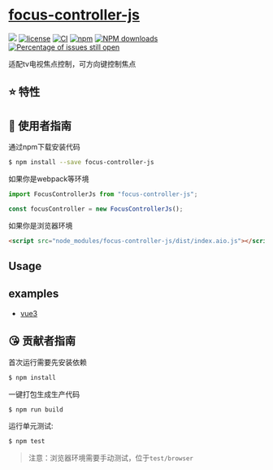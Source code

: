 # [focus-controller-js](https://github.com/Ls-Bin/focus-controller-js)
[![](https://img.shields.io/badge/Powered%20by-jslib%20base-brightgreen.svg)](https://github.com/yanhaijing/jslib-base)
[![license](https://img.shields.io/badge/license-MIT-blue.svg)](https://github.com/Ls-Bin/focus-controller-js/blob/master/LICENSE)
[![CI](https://github.com/Ls-Bin/focus-controller-js/actions/workflows/ci.yml/badge.svg?branch=master)](https://github.com/Ls-Bin/focus-controller-js/actions/workflows/ci.yml)
[![npm](https://img.shields.io/badge/npm-0.1.0-orange.svg)](https://www.npmjs.com/package/focus-controller-js)
[![NPM downloads](http://img.shields.io/npm/dm/focus-controller-js.svg?style=flat-square)](http://www.npmtrends.com/focus-controller-js)
[![Percentage of issues still open](http://isitmaintained.com/badge/open/Ls-Bin/focus-controller-js.svg)](http://isitmaintained.com/project/Ls-Bin/focus-controller-js "Percentage of issues still open")

适配tv电视焦点控制，可方向键控制焦点

## :star: 特性

## :rocket: 使用者指南

通过npm下载安装代码

```bash
$ npm install --save focus-controller-js
```

如果你是webpack等环境

```js
import FocusControllerJs from "focus-controller-js";

const focusController = new FocusControllerJs();

```

如果你是浏览器环境

```html
<script src="node_modules/focus-controller-js/dist/index.aio.js"></script>
```

## Usage
## 

## examples
 - [vue3](./apps/vue3/README.md)


## :kissing_heart: 贡献者指南
首次运行需要先安装依赖

```bash
$ npm install
```

一键打包生成生产代码

```bash
$ npm run build
```

运行单元测试:

```bash
$ npm test
```

> 注意：浏览器环境需要手动测试，位于`test/browser`

